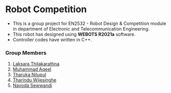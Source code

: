 # Robot Competition

* This is a group project for EN2532 - Robot Design & Competition    module in department of Electronic and Telecommunication Engineering.
* This robot has designed using __WEBOTS R2021a__ software.
* Controller codes have written in C++.

### Group Members
1. [Laksara Thilakarathna](https://github.com/LaksaraThilakarathna)
1. [Muhammad Aqeel](https://github.com/AqeelMuhammad)
1. [Tharuka Nilupul](https://github.com/TharukaN17)
1. [Tharindu Wijesinghe](https://github.com/Tharindu531)
1. [Navoda Sewwandi](https://github.com/Navoda-Sewwandi)
